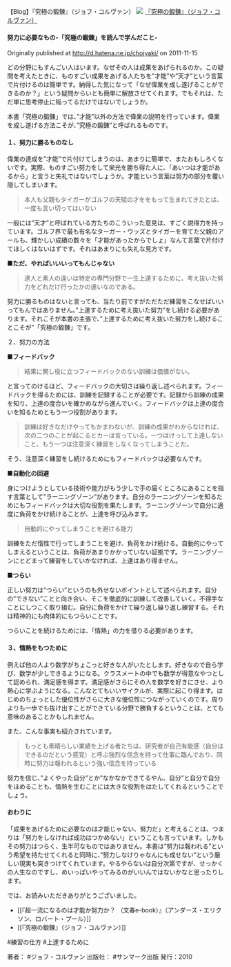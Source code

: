【Blog】『究極の鍛錬』（ジョフ・コルヴァン）
![](https://images-na.ssl-images-amazon.com/images/I/41TOjHZuF0L._SX337_BO1204203200_.jpg)
[『究極の鍛錬』（ジョフ・コルヴァン）](https://www.amazon.co.jp/exec/obidos/asin/4763130366/choiyaki81-22/)

#### 努力に必要なもの-「究極の鍛錬」を読んで学んだこと-

Originally published at http://d.hatena.ne.jp/choiyaki/ on 2011-11-15

どの分野にもすんごい人はいます。なぜその人は成果をあげられるのか。この疑問を考えたときに、ものすごい成果をあげる人たちを”才能”や”天才”という言葉で片付けるのは簡単です。納得した気になって「なぜ偉業を成し遂げることができるのか？」という疑問からいとも簡単に解放させてくれます。でもそれは、ただ単に思考停止に陥ってるだけではないでしょうか。

本書「究極の鍛錬」では、”才能”以外の方法で偉業の説明を行っています。偉業を成し遂げる方法こそが、”究極の鍛錬”と呼ばれるものです。

#### １、努力に勝るものなし

偉業の達成を”才能”で片付けてしまうのは、あまりに簡単で、またおもしろくないです。実際、ものすごい努力をして栄光を勝ち得た人に、「あいつは才能があるから」と言うと失礼ではないでしょうか。才能という言葉は努力の部分を覆い隠してしまいます。

> 本人も父親もタイガーがゴルフの天賦の才ををもって生まれてきたとは、一度も言い切ってはいない

一般には”天才”と呼ばれている方たちのこういった意見は、すごく説得力を持っています。ゴルフ界で最も有名なターガー・ウッズとタイガーを育てた父親のアールも、輝かしい成績の数々を「才能があったからでしょ」なんて言葉で片付けてほしくはないはずです。それはあまりにも失礼な見方です。

**■ただ、やればいいいってもんじゃない**

> 達人と素人の違いは特定の専門分野で一生上達するために、考え抜いた努力をどれだけ行ったかの違いなのである。

努力に勝るものはないと言っても、当たり前ですがただただ練習をこなせばいいってもんではありません。”上達するために考え抜いた努力”をし続ける必要があります。それこそが本書の主張で、”上達するために考え抜いた努力をし続けることこそが”「究極の鍛錬」です。

２、努力の方法

**■フィードバック**

> 結果に関し役に立つフィードバックのない訓練は価値がない。

と言ってのけるほど、フィードバックの大切さは繰り返し述べられます。フィードバックを得るためには、訓練を記録することが必要です。記録から訓練の成果を知り、上達の度合いを確かめながら進んでいく。フィードバックは上達の度合いを知るためともう一つ役割があります。

> 訓練は好きなだけやってもかまわないが、訓練の成果がわからなければ、次の二つのことが起こるとカーは言っている。一つはけっして上達しないこと、もう一つは注意深く練習をしなくなってしまうことだ。

そう、注意深く練習をし続けるためにもフィードバックは必要なんです。

**■自動化の回避**

身につけようとしている技術や能力がもう少しで手の届くところにあることを指す言葉として”ラーニングゾーン”があります。自分のラーニングゾーンを知るためにもフィードバックは大切な役割を果たします。ラーニングゾーンで自分に適度に負荷をかけ続けることが、上達を呼び込みます。

> 自動的にやってしまうことを避ける能力

訓練をただ惰性で行ってしまうことを避け、負荷をかけ続ける。自動的にやってしまえるということは、負荷があまりかかっていない証拠です。ラーニングゾーンにとどまって練習をしていかなければ、上達はあり得ません。

**■つらい**

正しい努力は”つらい”というのも外せないポイントとして述べられます。自分の”できない”ことと向き合い、そこを徹底的に訓練して改善していく。不得手なことにしつこく取り組む。自分に負荷をかけて繰り返し繰り返し練習する。それは精神的にも肉体的にもつらいことです。

つらいことを続けるためには、「情熱」の力を借りる必要があります。

#### ３、情熱をもつために

例えば他の人より数学がちょこっと好きな人がいたとします。好きなので自ら学び、数学が少しできるようになる。クラスメートの中でも数学が得意なやつとして認められ、満足感を得ます。満足感がさらにその人を数学を好きにさせ、より熱心に学ぶようになる。こんなとてもいいサイクルが、実際に起こり得ます。はじめのちょっとした優位性がさらに大きな優位性につながっていくのです。周りよりも一歩でも抜け出すことができている分野で勝負するということは、とても意味のあることかもしれません。

また、こんな事実も紹介されています。

> もっとも素晴らしい業績を上げる者たちは、研究者が自己有能感（自分はできるのだという感覚）と呼ぶ強烈な信念を持って仕事に臨んでおり、同時に努力は報われるという強い信念を持っている

努力を信じ、”よくやった自分”とか”なかなかできてるやん、自分”と自分で自分をほめることも、情熱を生むことには大きな役割をはたしてくれるということでしょう。

#### おわりに

「成果をあげるために必要なのは才能じゃない、努力だ」と考えることは、つまりは「努力をしなければ成功はつかめない」ということも言っています。しかもその努力はつらく、生半可なものではありません。本書は”努力は報われる”という希望を持たせてくれると同時に、”努力しなけりゃなんにも成せない”という厳しい現実も突きつけてくれています。やるやらないは自分次第ですが、せっかくの人生なのですし、めいっぱいやってみるのがいいんではないかなと思ったりします。

では、お読みいただきありがとうございました。

- [[『超一流になるのは才能か努力か？ （文春e-book）』（アンダース・エリクソン、ロバート・プール）]]
- [[『究極の鍛錬』（ジョフ・コルヴァン）]]

#練習の仕方 #上達するために

著者： #ジョフ・コルヴァン
出版社： #サンマーク出版
発行：2010

